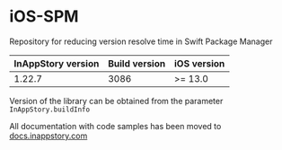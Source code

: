 # iOS-SPM
Repository for reducing version resolve time in Swift Package Manager

| InAppStory version | Build version | iOS version |
|--------------------|---------------|-------------|
| 1.22.7             | 3086          | >= 13.0     |

Version of the library can be obtained from the parameter `InAppStory.buildInfo`

All documentation with code samples has been moved to [docs.inappstory.com](https://docs.inappstory.com/sdk-guides/ios/how-to-get-started.html)

